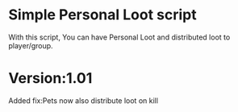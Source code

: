 
# Simple Personal Loot script

With this script, You can have Personal Loot and distributed loot to player/group.

# Version:1.01
Added fix:Pets now also distribute loot on kill

